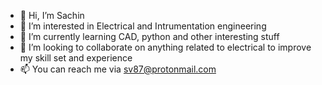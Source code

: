 - 👋 Hi, I’m Sachin
- 👀 I’m interested in Electrical and Intrumentation engineering
- 🌱 I’m currently learning CAD, python and other interesting stuff
- 💞️ I’m looking to collaborate on anything related to electrical  to improve my skill set and experience
- 📫 You can reach me via sv87@protonmail.com

<!---
nwhre/nwhre is a ✨ special ✨ repository because its `README.md` (this file) appears on your GitHub profile.
You can click the Preview link to take a look at your changes.
--->
